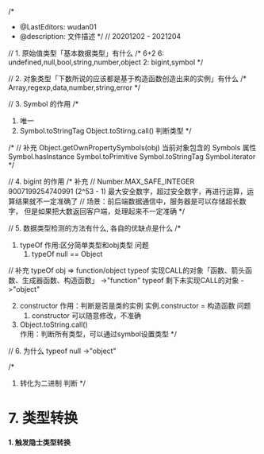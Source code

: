 <!--
 * @LastEditors: wudan01
 * @description: 文件描述
-->
/*
 * @LastEditors: wudan01
 * @description: 文件描述
 */
// 20201202 - 2021204

// 1. 原始值类型「基本数据类型」有什么
/*
 6+2
 6: undefined,null,bool,string,number,object
 2: bigint,symbol
 */

// 2. 对象类型「下数所说的应该都是基于构造函数创造出来的实例」有什么
/*
 Array,regexp,data,number,string,error
 */

// 3. Symbol 的作用
/*
1. 唯一
2. Symbol.toStringTag Object.toStirng.call() 判断类型
*/

/*
// 补充
Object.getOwnPropertySymbols(obj) 当前对象包含的 Symbols 属性
Symbol.hasInstance
Symbol.toPrimitive
Symbol.toStringTag
Symbol.iterator
 */

// 4. bigint 的作用
/*
补充
//  Number.MAX_SAFE_INTEGER 9007199254740991  (2^53 - 1)
最大安全数字，超过安全数字，再进行运算，运算结果就不一定准确了
// 场景：前后端数据通信中，服务器是可以存储超长数字，
但是如果把大数返回客户端，处理起来不一定准确
*/

// 5. 数据类型检测的方法有什么, 各自的优缺点是什么
/*
1. typeOf 
  作用:区分简单类型和obj类型
  问题 
    1. typeOf null == Object

  // 补充
  typeOf obj => function/object
  typeof 实现CALL的对象「函数、箭头函数、生成器函数、构造函数」 ->"function"
  typeof 剩下未实现CALL的对象 ->"object"
   
2. constructor
  作用：判断是否是类的实例 实例.constructor = 构造函数
  问题
    1. constructor 可以随意修改，不准确
3. Object.toString.call()  
  作用：判断所有类型，可以通过symbol设置类型
 */

// 6. 为什么 typeof null ->"object"

/*
1. 转化为二进制 判断 
*/

# 7. 类型转换

#### 1. 触发隐士类型转换
